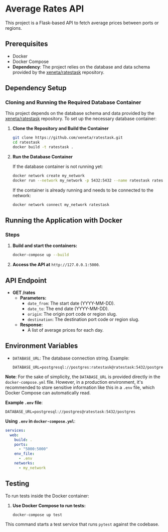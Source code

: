 # Average Rates API

This project is a Flask-based API to fetch average prices between ports or regions.

## Prerequisites

- Docker
- Docker Compose
- **Dependency**: The project relies on the database and data schema provided by the [xeneta/ratestask](https://github.com/xeneta/ratestask) repository.

## Dependency Setup

### Cloning and Running the Required Database Container

This project depends on the database schema and data provided by the [xeneta/ratestask](https://github.com/xeneta/ratestask) repository. To set up the necessary database container:

1. **Clone the Repository and Build the Container**

    ```bash
    git clone https://github.com/xeneta/ratestask.git
    cd ratestask
    docker build -t ratestask .
    ```

2. **Run the Database Container**

    If the database container is not running yet:

    ```bash
    docker network create my_network
    docker run --network my_network -p 5432:5432 --name ratestask ratestask
    ```

    If the container is already running and needs to be connected to the network:

    ```bash
    docker network connect my_network ratestask
    ```

## Running the Application with Docker

### Steps

1. **Build and start the containers:**

    ```bash
    docker-compose up --build
    ```

2. **Access the API at** `http://127.0.0.1:5000`.

## API Endpoint

- **GET /rates**
  - **Parameters:**
    - `date_from`: The start date (YYYY-MM-DD).
    - `date_to`: The end date (YYYY-MM-DD).
    - `origin`: The origin port code or region slug.
    - `destination`: The destination port code or region slug.
  - **Response:**
    - A list of average prices for each day.

## Environment Variables

- `DATABASE_URL`: The database connection string. Example:

    ```
    DATABASE_URL=postgresql://postgres:ratestask@ratestask:5432/postgres
    ```

**Note**: For the sake of simplicity, the `DATABASE_URL` is provided directly in the `docker-compose.yml` file. However, in a production environment, it's recommended to store sensitive information like this in a `.env` file, which Docker Compose can automatically read.

**Example `.env` file**:

```
DATABASE_URL=postgresql://postgres@ratestask:5432/postgres
```

**Using `.env` in `docker-compose.yml`**:
```yaml
services:
  web:
    build: .
    ports:
      - "5000:5000"
    env_file:
      - .env
    networks:
      - my_network
```

## Testing

To run tests inside the Docker container:

1. **Use Docker Compose to run tests:**

    ```bash
    docker-compose up test
    ```

This command starts a test service that runs `pytest` against the codebase.
